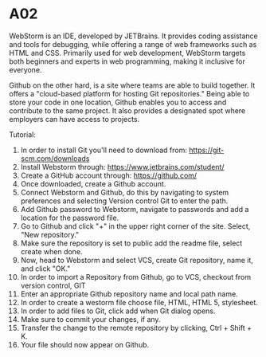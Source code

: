 # A02

WebStorm is an IDE, developed by JETBrains. It provides coding assistance and tools for debugging, while offering a range of web frameworks such as HTML and CSS. Primarily used for web development, WebStorm targets both beginners and experts in web programming, making it inclusive for everyone.

Github on the other hard, is a site where teams are able to build together. It offers a "cloud-based platform for hosting Git repositories." Being able to store your code in one location, Github enables you to access and contribute to the same project. It also provides a designated spot where employers can have access to projects.

Tutorial: 
1. In order to install Git you'll need to download from: https://git-scm.com/downloads
2. Install Webstorm through: https://www.jetbrains.com/student/
3. Create a GitHub account through: https://github.com/
4. Once downloaded, create a Github account.
5. Connect Webstorm and Github, do this by navigating to system preferences and selecting Version control Git to enter the path.
6. Add Github password to Webstorm, navigate to passwords and add a location for the password file.
7. Go to Github and click "+" in the upper right corner of the site. Select, "New repository."
8. Make sure the repository is set to public add the readme file, select create when done.
9. Now, head to Webstorm and select VCS, create Git repository, name it, and click "OK."
10. In order to import a Repository from Github, go to VCS, checkout from version control, GIT
11. Enter an appropriate Github repository name and local path name.
12. In order to create a westorm file choose file, HTML, HTML 5, stylesheet.
13. In order to add files to Git, click add when Git dialog opens.
14. Make sure to commit your changes, if any.
15. Transfer the change to the remote repository by clicking, Ctrl + Shift + K.
16. Your file should now appear on Github.
